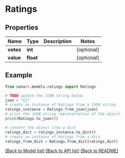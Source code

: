 # Ratings


## Properties

Name | Type | Description | Notes
------------ | ------------- | ------------- | -------------
**votes** | **int** |  | [optional] 
**value** | **float** |  | [optional] 

## Example

```python
from sonarr.models.ratings import Ratings

# TODO update the JSON string below
json = "{}"
# create an instance of Ratings from a JSON string
ratings_instance = Ratings.from_json(json)
# print the JSON string representation of the object
print(Ratings.to_json())

# convert the object into a dict
ratings_dict = ratings_instance.to_dict()
# create an instance of Ratings from a dict
ratings_from_dict = Ratings.from_dict(ratings_dict)
```
[[Back to Model list]](../README.md#documentation-for-models) [[Back to API list]](../README.md#documentation-for-api-endpoints) [[Back to README]](../README.md)



